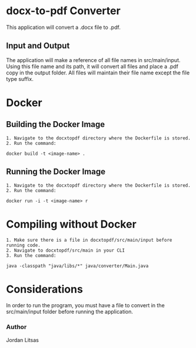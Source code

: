 
# docx-to-pdf Converter

This application will convert a .docx file to .pdf.

## Input and Output
The application will make a reference of all file names in src/main/input. Using this file name and its path,
it will convert all files and place a .pdf copy in the output folder. All files will maintain their file name
except the file type suffix.

# Docker
## Building the Docker Image
    1. Navigate to the docxtopdf directory where the Dockerfile is stored.
    2. Run the command: 
    
    docker build -t <image-name> .

## Running the Docker Image
    1. Navigate to the docxtopdf directory where the Dockerfile is stored.
    2. Run the command: 
    
    docker run -i -t <image-name> r 

# Compiling without Docker
    1. Make sure there is a file in docxtopdf/src/main/input before running code.
    2. Navigate to docxtopdf/src/main in your CLI
    3. Run the command:

    java -classpath "java/libs/*" java/converter/Main.java

# Considerations
In order to run the program, you must have a file to convert in the src/main/input folder before running the application.

### Author
Jordan Litsas

